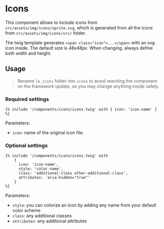 # Icons

This component allows to include icons from `src/assets/img/icons/sprite.svg`, which is generated from all the icons from `src/assets/img/icons/src/` folder.

The twig template generates `<span class="icon">...</span>` with an svg icon inside. The default size is 48x48px. When changing, always define both width and height.

## Usage

> Rename `le_icons` folder into `icons` to avoid rewriting the component on the framework update, so you may change anything inside safely.

### Required settings

```twig
{% include '/components/icons/icons.twig' with { icon: 'icon-name' } %}
```

Parameters:

- `icon`: name of the original icon file.

### Optional settings

```twig
{% include '/components/icons/icons.twig' with 
    { 
      icon: 'icon-name', 
      style: 'color-name', 
      class: 'additional-class other-additional-class',
      attributes: 'aria-hidden="true"' 
    } 
%}
```

Parameters:

- `style`: you can colorize an icon by adding any name from your default color scheme
- `class`: any additional classes
- `attributes`: any additional attributes